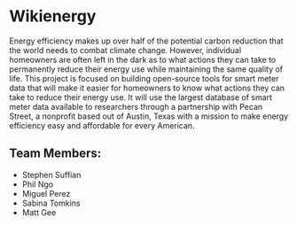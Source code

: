 Wikienergy
==========

Energy efficiency makes up over half of the potential carbon reduction that
the world needs to combat climate change. However, individual homeowners are
often left in the dark as to what actions they can take to permanently reduce
their energy use while maintaining the same quality of life. This project is
focused on building open-source tools for smart meter data that will make it
easier for homeowners to know what actions they can take to reduce their energy
use. It will use the largest database of smart meter data available to
researchers through a partnership with Pecan Street, a nonprofit based out of
Austin, Texas with a mission to make energy efficiency easy and affordable
for every American.

## Team Members:
 - Stephen Suffian
 - Phil Ngo
 - Miguel Perez
 - Sabina Tomkins
 - Matt Gee
